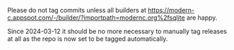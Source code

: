 Please do not tag commits unless all builders at
https://modern-c.appspot.com/-/builder/?importpath=modernc.org%2fsqlite are
happy.

Since 2024-03-12 it should be no more necessary to manually tag releases at
all as the repo is now set to be tagged automatically.

